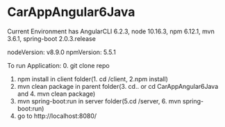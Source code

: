 # CarAppAngular6Java

Current Environment has AngularCLI 6.2.3, node 10.16.3, npm 6.12.1, mvn 3.6.1, spring-boot 2.0.3.release

nodeVersion: v8.9.0
npmVersion: 5.5.1

To run Application:
0. git clone repo
1. npm install in client folder(1. cd /client, 2.npm install)
2. mvn clean package in parent folder(3. cd.. or cd CarAppAngular6Java and 4. mvn clean package)
3. mvn spring-boot:run in server folder(5.cd /server, 6. mvn spring-boot:run)
4. go to http://localhost:8080/
